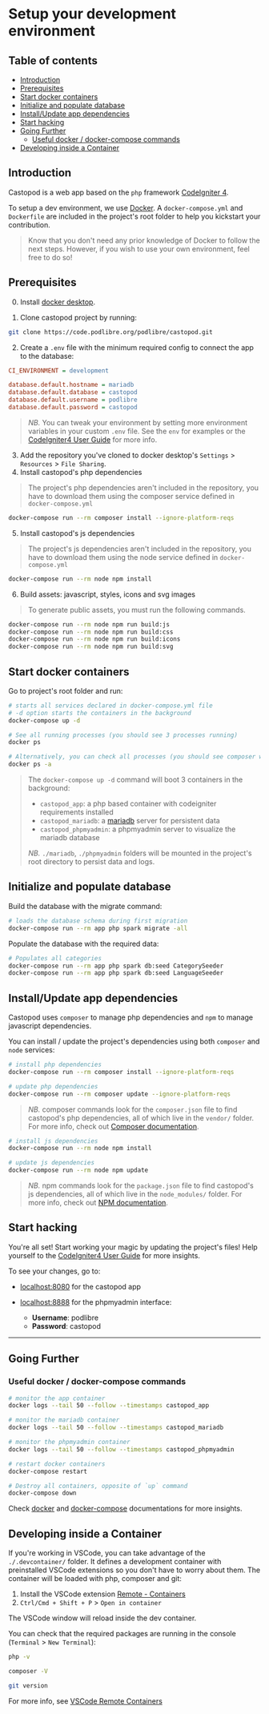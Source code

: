 # Setup your development environment <!-- omit in toc -->

## Table of contents <!-- omit in toc -->

- [Introduction](#introduction)
- [Prerequisites](#prerequisites)
- [Start docker containers](#start-docker-containers)
- [Initialize and populate database](#initialize-and-populate-database)
- [Install/Update app dependencies](#installupdate-app-dependencies)
- [Start hacking](#start-hacking)
- [Going Further](#going-further)
  - [Useful docker / docker-compose commands](#useful-docker--docker-compose-commands)
- [Developing inside a Container](#developing-inside-a-container)

## Introduction

Castopod is a web app based on the `php` framework [CodeIgniter 4](https://codeigniter.com).

To setup a dev environment, we use [Docker](https://www.docker.com/). A `docker-compose.yml` and `Dockerfile` are included in the project's root folder to help you kickstart your contribution.

> Know that you don't need any prior knowledge of Docker to follow the next steps. However, if you wish to use your own environment, feel free to do so!

## Prerequisites

0. Install [docker desktop](https://www.docker.com/products/docker-desktop).

1. Clone castopod project by running:

```bash
git clone https://code.podlibre.org/podlibre/castopod.git
```

2. Create a `.env` file with the minimum required config to connect the app to the database:

```ini
CI_ENVIRONMENT = development

database.default.hostname = mariadb
database.default.database = castopod
database.default.username = podlibre
database.default.password = castopod
```

> _NB._ You can tweak your environment by setting more environment variables in your custom `.env` file. See the `env` for examples or the [CodeIgniter4 User Guide](https://codeigniter.com/user_guide/index.html) for more info.

3. Add the repository you've cloned to docker desktop's `Settings` > `Resources` > `File Sharing`.
4. Install castopod's php dependencies

> The project's php dependencies aren't included in the repository, you have to download them using the composer service defined in `docker-compose.yml`

```bash
docker-compose run --rm composer install --ignore-platform-reqs
```

5. Install castopod's js dependencies

> The project's js dependencies aren't included in the repository, you have to download them using the node service defined in `docker-compose.yml`

```bash
docker-compose run --rm node npm install
```

6. Build assets: javascript, styles, icons and svg images

> To generate public assets, you must run the following commands.

```bash
docker-compose run --rm node npm run build:js
docker-compose run --rm node npm run build:css
docker-compose run --rm node npm run build:icons
docker-compose run --rm node npm run build:svg
```

## Start docker containers

Go to project's root folder and run:

```bash
# starts all services declared in docker-compose.yml file
# -d option starts the containers in the background
docker-compose up -d

# See all running processes (you should see 3 processes running)
docker ps

# Alternatively, you can check all processes (you should see composer with an Exited status)
docker ps -a
```

> The `docker-compose up -d` command will boot 3 containers in the background:
>
> - `castopod_app`: a php based container with codeigniter requirements installed
> - `castopod_mariadb`: a [mariadb](https://mariadb.org/) server for persistent data
> - `castopod_phpmyadmin`: a phpmyadmin server to visualize the mariadb database
>
> _NB._ `./mariadb`, `./phpmyadmin` folders will be mounted in the project's root directory to persist data and logs.

## Initialize and populate database

Build the database with the migrate command:

```bash
# loads the database schema during first migration
docker-compose run --rm app php spark migrate -all
```

Populate the database with the required data:

```bash
# Populates all categories
docker-compose run --rm app php spark db:seed CategorySeeder
docker-compose run --rm app php spark db:seed LanguageSeeder
```

## Install/Update app dependencies

Castopod uses `composer` to manage php dependencies and `npm` to manage javascript dependencies.

You can install / update the project's dependencies using both `composer` and `node` services:

```bash
# install php dependencies
docker-compose run --rm composer install --ignore-platform-reqs

# update php dependencies
docker-compose run --rm composer update --ignore-platform-reqs
```

> _NB._ composer commands look for the `composer.json` file to find castopod's php dependencies, all of which live in the `vendor/` folder. For more info, check out [Composer documentation](https://getcomposer.org/doc/).

```bash
# install js dependencies
docker-compose run --rm node npm install

# update js dependencies
docker-compose run --rm node npm update
```

> _NB._ npm commands look for the `package.json` file to find castopod's js dependencies, all of which live in the `node_modules/` folder. For more info, check out [NPM documentation](https://docs.npmjs.com/).

## Start hacking

You're all set! Start working your magic by updating the project's files! Help yourself to the [CodeIgniter4 User Guide](https://codeigniter.com/user_guide/index.html) for more insights.

To see your changes, go to:

- [localhost:8080](http://localhost:8080/) for the castopod app
- [localhost:8888](http://localhost:8888/) for the phpmyadmin interface:

  - **Username**: podlibre
  - **Password**: castopod

---

## Going Further

### Useful docker / docker-compose commands

```bash
# monitor the app container
docker logs --tail 50 --follow --timestamps castopod_app

# monitor the mariadb container
docker logs --tail 50 --follow --timestamps castopod_mariadb

# monitor the phpmyadmin container
docker logs --tail 50 --follow --timestamps castopod_phpmyadmin

# restart docker containers
docker-compose restart

# Destroy all containers, opposite of `up` command
docker-compose down
```

Check [docker](https://docs.docker.com/engine/reference/commandline/docker/) and [docker-compose](https://docs.docker.com/compose/reference/) documentations for more insights.

## Developing inside a Container

If you're working in VSCode, you can take advantage of the `./.devcontainer/` folder. It defines a development container with preinstalled VSCode extensions so you don't have to worry about them. The container will be loaded with php, composer and git:

1. Install the VSCode extension [Remote - Containers](https://marketplace.visualstudio.com/items?itemName=ms-vscode-remote.remote-containers)
2. `Ctrl/Cmd + Shift + P` > `Open in container`

The VSCode window will reload inside the dev container.

You can check that the required packages are running in the console (`Terminal` > `New Terminal`):

```bash
php -v

composer -V

git version
```

For more info, see [VSCode Remote Containers](https://code.visualstudio.com/docs/remote/containers)
